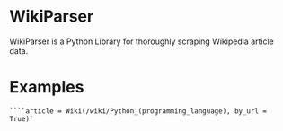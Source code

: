 # WikiParser
WikiParser is a Python Library for thoroughly scraping Wikipedia article data.

# Examples
````from wiki import Wiki
````article = Wiki(/wiki/Python_(programming_language), by_url = True)`





